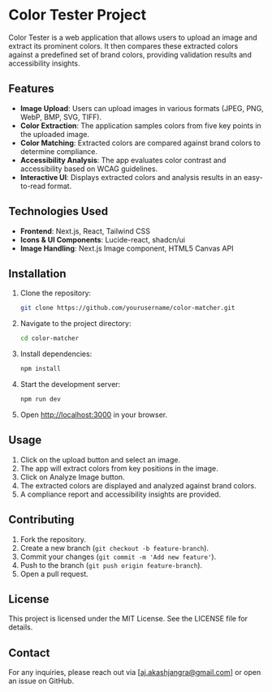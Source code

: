 # Color Tester Project

Color Tester is a web application that allows users to upload an image and extract its prominent colors. It then compares these extracted colors against a predefined set of brand colors, providing validation results and accessibility insights.

## Features

- **Image Upload**: Users can upload images in various formats (JPEG, PNG, WebP, BMP, SVG, TIFF).
- **Color Extraction**: The application samples colors from five key points in the uploaded image.
- **Color Matching**: Extracted colors are compared against brand colors to determine compliance.
- **Accessibility Analysis**: The app evaluates color contrast and accessibility based on WCAG guidelines.
- **Interactive UI**: Displays extracted colors and analysis results in an easy-to-read format.

## Technologies Used

- **Frontend**: Next.js, React, Tailwind CSS
- **Icons & UI Components**: Lucide-react, shadcn/ui
- **Image Handling**: Next.js Image component, HTML5 Canvas API

## Installation

1. Clone the repository:
   ```sh
   git clone https://github.com/yourusername/color-matcher.git
   ```
2. Navigate to the project directory:
   ```sh
   cd color-matcher
   ```
3. Install dependencies:
   ```sh
   npm install
   ```
4. Start the development server:
   ```sh
   npm run dev
   ```
5. Open [http://localhost:3000](http://localhost:3000) in your browser.

## Usage

1. Click on the upload button and select an image.
2. The app will extract colors from key positions in the image.
3. Click on Analyze Image button.
3. The extracted colors are displayed and analyzed against brand colors.
4. A compliance report and accessibility insights are provided.

## Contributing

1. Fork the repository.
2. Create a new branch (`git checkout -b feature-branch`).
3. Commit your changes (`git commit -m 'Add new feature'`).
4. Push to the branch (`git push origin feature-branch`).
5. Open a pull request.

## License

This project is licensed under the MIT License. See the LICENSE file for details.

## Contact

For any inquiries, please reach out via [aj.akashjangra@gmail.com] or open an issue on GitHub.
